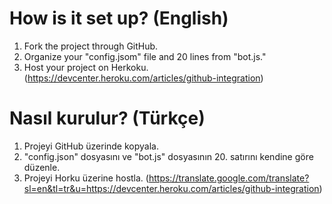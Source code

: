 # How is it set up? (English)
1) Fork the project through GitHub.
2) Organize your "config.jsom" file and 20 lines from "bot.js."
3) Host your project on Herkoku. (https://devcenter.heroku.com/articles/github-integration)

# Nasıl kurulur? (Türkçe)
1) Projeyi GitHub üzerinde kopyala.
2) "config.json" dosyasını ve "bot.js" dosyasının 20. satırını kendine göre düzenle.
3) Projeyi Horku üzerine hostla. (https://translate.google.com/translate?sl=en&tl=tr&u=https://devcenter.heroku.com/articles/github-integration)
